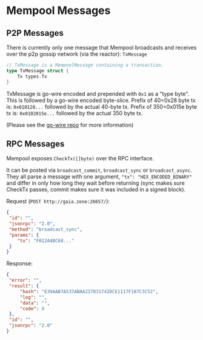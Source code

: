 # Mempool Messages

## P2P Messages

There is currently only one message that Mempool broadcasts
and receives over the p2p gossip network (via the reactor):
`TxMessage`

```go
// TxMessage is a MempoolMessage containing a transaction.
type TxMessage struct {
    Tx types.Tx
}
```

TxMessage is go-wire encoded and prepended with `0x1` as a
"type byte". This is followed by a go-wire encoded byte-slice.
Prefix of 40=0x28 byte tx is: `0x010128...` followed by
the actual 40-byte tx. Prefix of 350=0x015e byte tx is:
`0x0102015e...` followed by the actual 350 byte tx.

(Please see the [go-wire repo](https://github.com/tendermint/go-wire#an-interface-example) for more information)

## RPC Messages

Mempool exposes `CheckTx([]byte)` over the RPC interface.

It can be posted via `broadcast_commit`, `broadcast_sync` or
`broadcast_async`. They all parse a message with one argument,
`"tx": "HEX_ENCODED_BINARY"` and differ in only how long they
wait before returning (sync makes sure CheckTx passes, commit
makes sure it was included in a signed block).

Request (`POST http://gaia.zone:26657/`):

```json
{
 "id": "",
 "jsonrpc": "2.0",
 "method": "broadcast_sync",
 "params": {
    "tx": "F012A4BC68..."
 }
}
```

Response:

```json
{
 "error": "",
 "result": {
     "hash": "E39AAB7A537ABAA237831742DCE1117F187C3C52",
     "log": "",
     "data": "",
     "code": 0
 },
 "id": "",
 "jsonrpc": "2.0"
}
```
